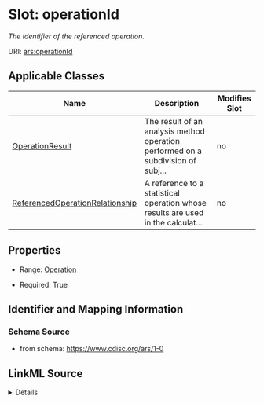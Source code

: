 # Slot: operationId


_The identifier of the referenced operation._



URI: [ars:operationId](https://www.cdisc.org/ars/1-0/operationId)



<!-- no inheritance hierarchy -->




## Applicable Classes

| Name | Description | Modifies Slot |
| --- | --- | --- |
[OperationResult](OperationResult.md) | The result of an analysis method operation performed on a subdivision of subj... |  no  |
[ReferencedOperationRelationship](ReferencedOperationRelationship.md) | A reference to a statistical operation whose results are used in the calculat... |  no  |







## Properties

* Range: [Operation](Operation.md)

* Required: True





## Identifier and Mapping Information







### Schema Source


* from schema: https://www.cdisc.org/ars/1-0




## LinkML Source

<details>
```yaml
name: operationId
description: The identifier of the referenced operation.
from_schema: https://www.cdisc.org/ars/1-0
rank: 1000
alias: operationId
domain_of:
- OperationResult
- ReferencedOperationRelationship
range: Operation
required: true
inlined: false

```
</details>
